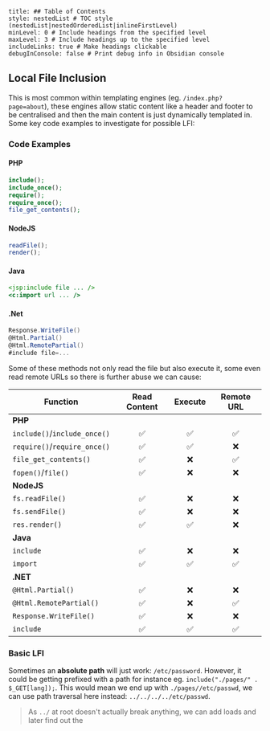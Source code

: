```table-of-contents
title: ## Table of Contents
style: nestedList # TOC style (nestedList|nestedOrderedList|inlineFirstLevel)
minLevel: 0 # Include headings from the specified level
maxLevel: 3 # Include headings up to the specified level
includeLinks: true # Make headings clickable
debugInConsole: false # Print debug info in Obsidian console
```
## Local File Inclusion
This is most common within templating engines (eg. `/index.php?page=about`), these engines allow static content like a header and footer to be centralised and then the main content is just dynamically templated in. Some key code examples to investigate for possible LFI:
### Code Examples
#### PHP
```PHP
include();
include_once();
require();
require_once();
file_get_contents();
```
#### NodeJS
```js
readFile();
render();
```
#### Java
```jsp
<jsp:include file ... />
<c:import url ... />
```
#### .Net
```cs
Response.WriteFile()
@Html.Partial()
@Html.RemotePartial()
#include file=...
```

Some of these methods not only read the file but also execute it, some even read remote URLs so there is further abuse we can cause:

|**Function**|**Read Content**|**Execute**|**Remote URL**|
|---|:-:|:-:|:-:|
|**PHP**||||
|`include()`/`include_once()`|✅|✅|✅|
|`require()`/`require_once()`|✅|✅|❌|
|`file_get_contents()`|✅|❌|✅|
|`fopen()`/`file()`|✅|❌|❌|
|**NodeJS**||||
|`fs.readFile()`|✅|❌|❌|
|`fs.sendFile()`|✅|❌|❌|
|`res.render()`|✅|✅|❌|
|**Java**||||
|`include`|✅|❌|❌|
|`import`|✅|✅|✅|
|**.NET**||||
|`@Html.Partial()`|✅|❌|❌|
|`@Html.RemotePartial()`|✅|❌|✅|
|`Response.WriteFile()`|✅|❌|❌|
|`include`|✅|✅|✅|
### Basic LFI
Sometimes an **absolute path** will just work: `/etc/password`. However, it could be getting prefixed with a path for instance eg. `include("./pages/" . $_GET[lang]);`. This would mean we end up with `./pages//etc/passwd`, we can use path traversal here instead: `../../../../etc/passwd`.
> As `../` at root doesn't actually break anything, we can add loads and later find out the
